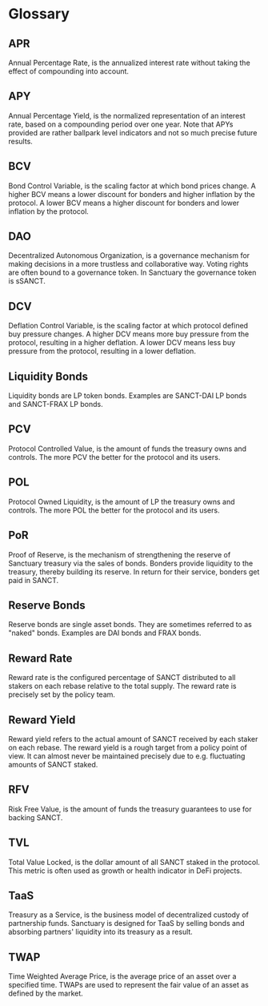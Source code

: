# Glossary

## APR

Annual Percentage Rate, is the annualized interest rate without taking the effect of compounding into account.

## APY

Annual Percentage Yield, is the normalized representation of an interest rate, based on a compounding period over one year. Note that APYs provided are rather ballpark level indicators and not so much precise future results.

## BCV

Bond Control Variable, is the scaling factor at which bond prices change. A higher BCV means a lower discount for bonders and higher inflation by the protocol. A lower BCV means a higher discount for bonders and lower inflation by the protocol.

## DAO

Decentralized Autonomous Organization, is a governance mechanism for making decisions in a more trustless and collaborative way. Voting rights are often bound to a governance token. In Sanctuary the governance token is sSANCT.

## DCV

Deflation Control Variable, is the scaling factor at which protocol defined buy pressure changes. A higher DCV means more buy pressure from the protocol, resulting in a higher deflation. A lower DCV means less buy pressure from the protocol, resulting in a lower deflation.


## Liquidity Bonds

Liquidity bonds are LP token bonds. Examples are SANCT-DAI LP bonds and SANCT-FRAX LP bonds.

## PCV

Protocol Controlled Value, is the amount of funds the treasury owns and controls. The more PCV the better for the protocol and its users.

## POL

Protocol Owned Liquidity, is the amount of LP the treasury owns and controls. The more POL the better for the protocol and its users.

## PoR

Proof of Reserve, is the mechanism of strengthening the reserve of Sanctuary treasury via the sales of bonds. Bonders provide liquidity to the treasury, thereby building its reserve. In return for their service, bonders get paid in SANCT.

## Reserve Bonds

Reserve bonds are single asset bonds. They are sometimes referred to as "naked" bonds. Examples are DAI bonds and FRAX bonds.

## Reward Rate

Reward rate is the configured percentage of SANCT distributed to all stakers on each rebase relative to the total supply. The reward rate is precisely set by the policy team.

## Reward Yield

Reward yield refers to the actual amount of SANCT received by each staker on each rebase. The reward yield is a rough target from a policy point of view. It can almost never be maintained precisely due to e.g. fluctuating amounts of SANCT staked.

## RFV

Risk Free Value, is the amount of funds the treasury guarantees to use for backing SANCT.


## TVL

Total Value Locked, is the dollar amount of all SANCT staked in the protocol. This metric is often used as growth or health indicator in DeFi projects.

## TaaS

Treasury as a Service, is the business model of decentralized custody of partnership funds. Sanctuary is designed for TaaS by selling bonds and absorbing partners' liquidity into its treasury as a result.

## TWAP

Time Weighted Average Price, is the average price of an asset over a specified time. TWAPs are used to represent the fair value of an asset as defined by the market.

